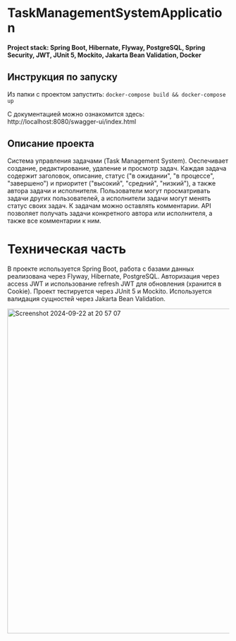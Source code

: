 # TaskManagementSystemApplication
**Project stack: Spring Boot, Hibernate, Flyway, PostgreSQL, Spring Security, JWT, JUnit 5, Mockito, Jakarta Bean Validation, Docker**

## Инструкция по запуску
Из папки с проектом запустить:
`docker-compose build && docker-compose up`

С документацией можно ознакомится здесь: http://localhost:8080/swagger-ui/index.html

## Описание проекта
Cистема управления задачами (Task Management System). Оеспечивает создание, редактирование, удаление и просмотр задач. Каждая задача содержит заголовок, описание, статус ("в ожидании", "в процессе", "завершено") и приоритет ("высокий", "средний", "низкий"), а также автора задачи и исполнителя. Пользователи могут просматривать задачи других пользователей, а исполнители задачи могут менять статус своих задач. К задачам можно оставлять комментарии.
API позволяет получать задачи конкретного автора или исполнителя, а также все комментарии к ним. 

# Техническая часть
В проекте используется Spring Boot, работа с базами данных реализована через Flyway, Hibernate, PostgreSQL. Авторизация через access JWT и использование refresh JWT для обновления (хранится в Cookie). Проект тестируется через JUnit 5 и Mockito. Используется валидация сущностей через Jakarta Bean Validation.


<img width="737" alt="Screenshot 2024-09-22 at 20 57 07" src="https://github.com/user-attachments/assets/2976ebeb-6891-4fe8-9081-003638c42daa">
